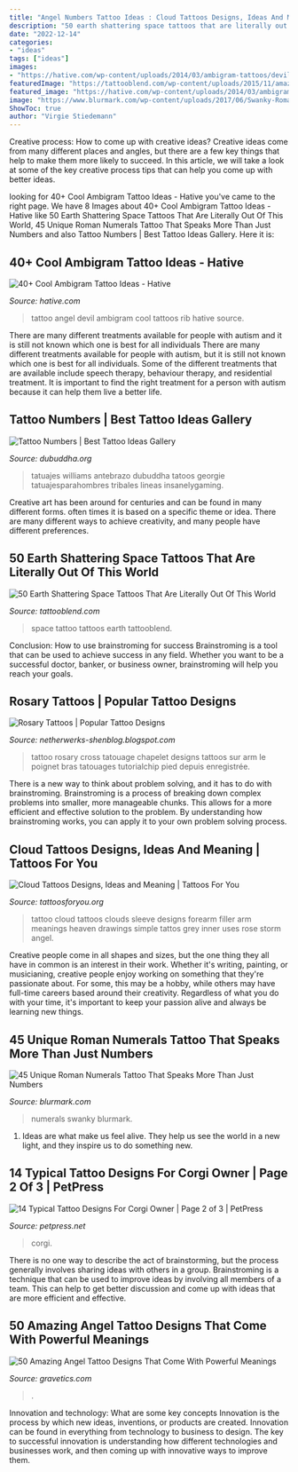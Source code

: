 ```yaml
---
title: "Angel Numbers Tattoo Ideas : Cloud Tattoos Designs, Ideas And Meaning"
description: "50 earth shattering space tattoos that are literally out of this world"
date: "2022-12-14"
categories:
- "ideas"
tags: ["ideas"]
images:
- "https://hative.com/wp-content/uploads/2014/03/ambigram-tattoos/devil-angel-on-rib-3.jpg"
featuredImage: "https://tattooblend.com/wp-content/uploads/2015/11/amazing-space-tattoo.jpg"
featured_image: "https://hative.com/wp-content/uploads/2014/03/ambigram-tattoos/devil-angel-on-rib-3.jpg"
image: "https://www.blurmark.com/wp-content/uploads/2017/06/Swanky-Roman-Numerals-Tattoo-On-Side-Thigh-768x768.jpg"
ShowToc: true
author: "Virgie Stiedemann"
---
```



Creative process: How to come up with creative ideas?
Creative ideas come from many different places and angles, but there are a few key things that help to make them more likely to succeed. In this article, we will take a look at some of the key creative process tips that can help you come up with better ideas.

	

		
looking for 40+ Cool Ambigram Tattoo Ideas - Hative you've came to the right page. We have 8 Images about 40+ Cool Ambigram Tattoo Ideas - Hative like 50 Earth Shattering Space Tattoos That Are Literally Out Of This World, 45 Unique Roman Numerals Tattoo That Speaks More Than Just Numbers and also Tattoo Numbers | Best Tattoo Ideas Gallery. Here it is:
		
    
## 40+ Cool Ambigram Tattoo Ideas - Hative

<img loading=lazy src="https://hative.com/wp-content/uploads/2014/03/ambigram-tattoos/devil-angel-on-rib-3.jpg" onerror="this.onerror=null;this.src='https://tse3.mm.bing.net/th?id=OIP.OV5KEKMlim2kbA0Uq2YlCwHaLD&amp;pid=15.1';" alt="40+ Cool Ambigram Tattoo Ideas - Hative">

_Source: hative.com_

>tattoo angel devil ambigram cool tattoos rib hative source. 

	

There are many different treatments available for people with autism and it is still not known which one is best for all individuals
There are many different treatments available for people with autism, but it is still not known which one is best for all individuals. Some of the different treatments that are available include speech therapy, behaviour therapy, and residential treatment. It is important to find the right treatment for a person with autism because it can help them live a better life.

    
## Tattoo Numbers | Best Tattoo Ideas Gallery

<img loading=lazy src="http://www.dubuddha.org/wp-content/uploads/2016/10/Tattoo-Numbers-by-Georgie-Williams-1.jpg" onerror="this.onerror=null;this.src='https://tse1.mm.bing.net/th?id=OIP.Z4iAZt5ajS54yIQ_7AwMZQHaHa&amp;pid=15.1';" alt="Tattoo Numbers | Best Tattoo Ideas Gallery">

_Source: dubuddha.org_

>tatuajes williams antebrazo dubuddha tatoos georgie tatuajesparahombres tribales lineas insanelygaming. 

	

Creative art has been around for centuries and can be found in many different forms. often times it is based on a specific theme or idea. There are many different ways to achieve creativity, and many people have different preferences.

    
## 50 Earth Shattering Space Tattoos That Are Literally Out Of This World

<img loading=lazy src="https://tattooblend.com/wp-content/uploads/2015/11/amazing-space-tattoo.jpg" onerror="this.onerror=null;this.src='https://tse3.mm.bing.net/th?id=OIP.CCML1RuzgGshjfO0lZ6gqgHaLH&amp;pid=15.1';" alt="50 Earth Shattering Space Tattoos That Are Literally Out Of This World">

_Source: tattooblend.com_

>space tattoo tattoos earth tattooblend. 

	

Conclusion: How to use brainstroming for success
Brainstroming is a tool that can be used to achieve success in any field. Whether you want to be a successful doctor, banker, or business owner, brainstroming will help you reach your goals.

    
## Rosary Tattoos | Popular Tattoo Designs

<img loading=lazy src="http://3.bp.blogspot.com/-byVgw00J04g/UQZfbPYkGEI/AAAAAAAAOto/ipEOQ9J3pz0/s1600/Cross-Rosary-Tattoo-520x693.jpg" onerror="this.onerror=null;this.src='https://tse1.mm.bing.net/th?id=OIP.qCN6LEN3exbH50p0xy-PWwHaJ3&amp;pid=15.1';" alt="Rosary Tattoos | Popular Tattoo Designs">

_Source: netherwerks-shenblog.blogspot.com_

>tattoo rosary cross tatouage chapelet designs tattoos sur arm le poignet bras tatouages tutorialchip pied depuis enregistrée. 

	

There is a new way to think about problem solving, and it has to do with brainstroming. Brainstroming is a process of breaking down complex problems into smaller, more manageable chunks. This allows for a more efficient and effective solution to the problem. By understanding how brainstroming works, you can apply it to your own problem solving process.

    
## Cloud Tattoos Designs, Ideas And Meaning | Tattoos For You

<img loading=lazy src="http://www.tattoosforyou.org/wp-content/uploads/2013/10/Cloud-Tattoos.jpg" onerror="this.onerror=null;this.src='https://tse4.mm.bing.net/th?id=OIP.KHsRUWGyFWuVf55nnBJxIQHaLH&amp;pid=15.1';" alt="Cloud Tattoos Designs, Ideas and Meaning | Tattoos For You">

_Source: tattoosforyou.org_

>tattoo cloud tattoos clouds sleeve designs forearm filler arm meanings heaven drawings simple tattos grey inner uses rose storm angel. 

	

Creative people come in all shapes and sizes, but the one thing they all have in common is an interest in their work. Whether it's writing, painting, or musicianing, creative people enjoy working on something that they're passionate about. For some, this may be a hobby, while others may have full-time careers based around their creativity. Regardless of what you do with your time, it's important to keep your passion alive and always be learning new things.

    
## 45 Unique Roman Numerals Tattoo That Speaks More Than Just Numbers

<img loading=lazy src="https://www.blurmark.com/wp-content/uploads/2017/06/Swanky-Roman-Numerals-Tattoo-On-Side-Thigh-768x768.jpg" onerror="this.onerror=null;this.src='https://tse1.mm.bing.net/th?id=OIP.INVypTtRE35It3Gvv9XEiwHaHa&amp;pid=15.1';" alt="45 Unique Roman Numerals Tattoo That Speaks More Than Just Numbers">

_Source: blurmark.com_

>numerals swanky blurmark. 

	

1. Ideas are what make us feel alive. They help us see the world in a new light, and they inspire us to do something new.

    
## 14 Typical Tattoo Designs For Corgi Owner | Page 2 Of 3 | PetPress

<img loading=lazy src="https://petpress.net/wp-content/uploads/2019/11/corgi4-6.jpg" onerror="this.onerror=null;this.src='https://tse2.mm.bing.net/th?id=OIP.zTz4ik-Te9ktJ8-FB0STDwAAAA&amp;pid=15.1';" alt="14 Typical Tattoo Designs For Corgi Owner | Page 2 of 3 | PetPress">

_Source: petpress.net_

>corgi. 

	

There is no one way to describe the act of brainstorming, but the process generally involves sharing ideas with others in a group. Brainstroming is a technique that can be used to improve ideas by involving all members of a team. This can help to get better discussion and come up with ideas that are more efficient and effective.

    
## 50 Amazing Angel Tattoo Designs That Come With Powerful Meanings

<img loading=lazy src="https://www.gravetics.com/wp-content/uploads/2017/07/Small-Angel-On-Clouds-With-Bird.jpg" onerror="this.onerror=null;this.src='https://tse2.mm.bing.net/th?id=OIP.Qlh_rXMawnblN9dWXw_dIQHaJ4&amp;pid=15.1';" alt="50 Amazing Angel Tattoo Designs That Come With Powerful Meanings">

_Source: gravetics.com_

>. 

	

Innovation and technology: What are some key concepts
Innovation is the process by which new ideas, inventions, or products are created. Innovation can be found in everything from technology to business to design. The key to successful innovation is understanding how different technologies and businesses work, and then coming up with innovative ways to improve them.

